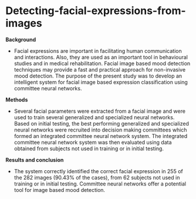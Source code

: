 # Detecting-facial-expressions-from-images

**Background**

- Facial expressions are important in facilitating human communication and interactions. Also, they are used as an important tool in behavioural studies and in medical rehabilitation. Facial image based mood detection techniques may provide a fast and practical approach for non-invasive mood detection. The purpose of the present study was to develop an intelligent system for facial image based expression classification using committee neural networks.

**Methods**

- Several facial parameters were extracted from a facial image and were used to train several generalized and specialized neural networks. Based on initial testing, the best performing generalized and specialized neural networks were recruited into decision making committees which formed an integrated committee neural network system. The integrated committee neural network system was then evaluated using data obtained from subjects not used in training or in initial testing.

**Results and conclusion**

- The system correctly identified the correct facial expression in 255 of the 282 images (90.43% of the cases), from 62 subjects not used in training or in initial testing. Committee neural networks offer a potential tool for image based mood detection.
